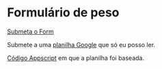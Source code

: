 # Formulário de peso

[Submeta o Form](https://pauloneves.github.io/peso/peso.html)

Submete a uma [planilha Google](https://docs.google.com/spreadsheets/d/1Y7ttLP6_C-2oPxTtwni5ABdkcxKLu8CDtPsXOolyQWU/edit?usp=sharing) que só eu posso ler.


[Código Appscript](https://github.com/levinunnink/html-form-to-google-sheet) em que a planilha foi baseada.
